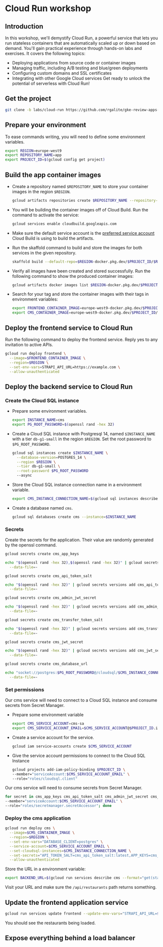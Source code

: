 # Cloud Run workshop

## Introduction

In this workshop, we'll demystify Cloud Run, a powerful service that lets you run stateless containers that are automatically scaled up or down based on demand. You'll gain practical experience through hands-on labs and exercises. It covers the following topics:

- Deploying applications from source code or container images
- Managing traffic, including A/B testing and blue/green deployments
- Configuring custom domains and SSL certificates
- Integrating with other Google Cloud services Get ready to unlock the potential of serverless with Cloud Run!

## Get the project

```bash
git clone -b labs/cloud-run https://github.com/rgalite/gke-review-apps-delivery-workshop
```

## Prepare your environment

To ease commands writing, you will need to define some environment variables.

```bash
export REGION=europe-west9
export REPOSITORY_NAME=app
export PROJECT_ID=$(gcloud config get project)
```

## Build the app container images

- Create a repository named `$REPOSITORY_NAME` to store your container images in the region `$REGION`.

  ```bash
  gcloud artifacts repositories create $REPOSITORY_NAME --repository-format=docker --location=$REGION
  ```

- You will be building the container images off of Cloud Build. Run the command to activate the service:

  ```bash
  gcloud services enable cloudbuild.googleapis.com
  ```

- Make sure the default service account is the [preferred service account](https://cloud.google.com/build/docs/securing-builds/configure-user-specified-service-accounts) Cloud Build is using to build the artifacts.

- Run the skaffold command to build and store the images for both services in the given repository.

  ```bash
  skaffold build --default-repo=$REGION-docker.pkg.dev/$PROJECT_ID/$REPOSITORY_NAME -p prod,cb
  ```

- Verify all images have been created and stored successfully. Run the following command to show the produced container images:

  ```bash
  gcloud artifacts docker images list $REGION-docker.pkg.dev/$PROJECT_ID/$REPOSITORY_NAME --include-tags
  ```

- Search for your tag and store the container images with their tags in environment variables:

  ```bash
  export FRONTEND_CONTAINER_IMAGE=europe-west9-docker.pkg.dev/$PROJECT_ID/$REPOSITORY_NAME/frontend:513aefb
  export CMS_CONTAINER_IMAGE=europe-west9-docker.pkg.dev/$PROJECT_ID/$REPOSITORY_NAME/cms:513aefb
  ```

## Deploy the frontend service to Cloud Run

Run the following command to deploy the frontend service. Reply yes to any invitation to active APIs.

```bash
gcloud run deploy frontend \
  --image=$FRONTEND_CONTAINER_IMAGE \
  --region=$REGION \
  --set-env-vars=STRAPI_API_URL=https://example.com \
  --allow-unauthenticated
```

## Deploy the backend service to Cloud Run

### Create the Cloud SQL instance

- Prepare some environment variables.

  ```bash
  export INSTANCE_NAME=cms
  export PG_ROOT_PASSWORD=$(openssl rand -hex 32)
  ```

- Create a Cloud SQL instance with Postgresql 14, named `$INSTANCE_NAME` with a tier `db-g1-small` in the region `$REGION`.
  Set the root password to `$PG_ROOT_PASSWORD`.

  ```bash
  gcloud sql instances create $INSTANCE_NAME \
    --database-version=POSTGRES_14 \
    --region $REGION \
    --tier db-g1-small \
    --root-password $PG_ROOT_PASSWORD
    --async
  ```

- Store the Cloud SQL instance connection name in a environment variable.

  ```bash
  export CMS_INSTANCE_CONNECTION_NAME=$(gcloud sql instances describe cms --format="get(connectionName)")
  ```

- Create a database named `cms`.

  ```bash
  gcloud sql databases create cms --instance=$INSTANCE_NAME
  ```

### Secrets

Create the secrets for the application. Their value are randomly generated by the openssl command.

```bash
gcloud secrets create cms_app_keys

echo "$(openssl rand -hex 32),$(openssl rand -hex 32)" | gcloud secrets versions add cms_app_keys \
  --data-file=-
```

```bash
gcloud secrets create cms_api_token_salt

echo "$(openssl rand -hex 32)" | gcloud secrets versions add cms_api_token_salt \
  --data-file=-
```

```bash
gcloud secrets create cms_admin_jwt_secret

echo "$(openssl rand -hex 32)" | gcloud secrets versions add cms_admin_jwt_secret \
  --data-file=-
```

```bash
gcloud secrets create cms_transfer_token_salt

echo "$(openssl rand -hex 32)" | gcloud secrets versions add cms_transfer_token_salt \
  --data-file=-
```

```bash
gcloud secrets create cms_jwt_secret

echo "$(openssl rand -hex 32)" | gcloud secrets versions add cms_jwt_secret \
  --data-file=-
```

```bash
gcloud secrets create cms_database_url

echo "socket://postgres:$PG_ROOT_PASSWORD@/cloudsql/$CMS_INSTANCE_CONNECTION_NAME?db=cms" | gcloud secrets versions add cms_database_url \
  --data-file=-
```

### Set permissions

Our cms service will need to connect to a Cloud SQL instance and consume secrets from Secret Manager.

- Prepare some environment variable

  ```bash
  export CMS_SERVICE_ACCOUNT=cms-sa
  export CMS_SERVICE_ACCOUNT_EMAIL=$CMS_SERVICE_ACCOUNT@$PROJECT_ID.iam.gserviceaccount.com
  ```

- Create a service account for the service.

  ```bash
  gcloud iam service-accounts create $CMS_SERVICE_ACCOUNT
  ```

- Give the service account permissions to connect to the Cloud SQL Instance

  ```bash
  gcloud projects add-iam-policy-binding $PROJECT_ID \
  --member="serviceAccount:$CMS_SERVICE_ACCOUNT_EMAIL" \
  --role="roles/cloudsql.client"
  ```

Our cms service will need to consume secrets from Secret Manager.

```bash
for secret in cms_app_keys cms_api_token_salt cms_admin_jwt_secret cms_transfer_token_salt cms_jwt_secret cms_database_url; do gcloud secrets add-iam-policy-binding $secret \
--member="serviceAccount:$CMS_SERVICE_ACCOUNT_EMAIL" \
--role="roles/secretmanager.secretAccessor"; done
```

### Deploy the cms application

```bash
gcloud run deploy cms \
  --image=$CMS_CONTAINER_IMAGE \
  --region=$REGION \
  --set-env-vars="DATABASE_CLIENT=postgres" \
  --service-account=$CMS_SERVICE_ACCOUNT_EMAIL \
  --set-cloudsql-instances=$CMS_INSTANCE_CONNECTION_NAME \
  --set-secrets="API_TOKEN_SALT=cms_api_token_salt:latest,APP_KEYS=cms_app_keys:latest,ADMIN_JWT_SECRET=cms_admin_jwt_secret:latest,TRANSFER_TOKEN_SALT=cms_transfer_token_salt:latest,JWT_SECRET=cms_jwt_secret:latest,DATABASE_URL=cms_database_url:latest" \
  --allow-unauthenticated
```

Store the URL in a environment variable:

```bash
export BACKEND_URL=$(gcloud run services describe cms --format="get(status.url)" --region $REGION)
```

Visit your URL and make sure the `/api/restaurants` path returns something.

## Update the frontend application service

```bash
gcloud run services update frontend --update-env-vars="STRAPI_API_URL=$BACKEND_URL/api" --region $REGION
```

You should see the restaurants being loaded.

## Expose everything behind a load balancer
